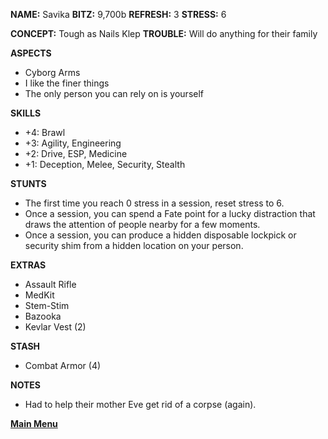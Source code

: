 **NAME:** Savika
**BITZ:** 9,700b
**REFRESH:** 3
**STRESS:** 6

**CONCEPT:** Tough as Nails Klep
**TROUBLE:** Will do anything for their family

**ASPECTS** 
- Cyborg Arms
- I like the finer things
- The only person you can rely on is yourself

**SKILLS**
- +4: Brawl
- +3: Agility, Engineering
- +2: Drive, ESP, Medicine
- +1: Deception, Melee, Security, Stealth

**STUNTS**
- The first time you reach 0 stress in a session, reset stress to 6.
- Once a session, you can spend a Fate point for a lucky distraction that draws the attention of people nearby for a few moments.
- Once a session, you can produce a hidden disposable lockpick or security shim from a hidden location on your person.

**EXTRAS**
- Assault Rifle
- MedKit
- Stem-Stim
- Bazooka
- Kevlar Vest (2)

**STASH**
- Combat Armor (4)

**NOTES**
- Had to help their mother Eve get rid of a corpse (again).

 **[Main Menu](../README.md)**